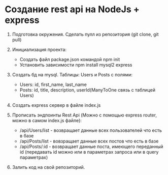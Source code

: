 # Создание rest api на NodeJs + express
1. Подготовка окружения. Сделать пулл из репозитория (git clone, git pull) 

2. Инициализация проекта:
      - Создать файл package.json командой npm init
      - Установить зависимости npm install mysql2 express
    
3. Создать бд на mysql. Таблицы: Users и Posts с полями: 
      - Users: id, first_name, last_name
      - Posts: id, title, description, userId(ManyToOne связь с таблицей Users)
  
4. Создать express сервер в файле index.js 

5. Прописать эндпоинты Rest Api (Можно с помощью express router, можно в самом index.js файле):
    - /api/Users/list - возвращает данные всех пользователей что есть в базе
    - /api/Posts/list - вовзращает данные всех постов что есть в базе
    - /api/Posts/:id - возвращает данные поста, имеющего переданный id (передавать id можно или в параметрах запроса или в query параметрах)

6. Залить код на свой репозиторий.
